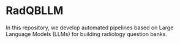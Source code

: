 # RadQBLLM
In this repository, we develop automated pipelines based on Large Language Models (LLMs) for building radiology question banks.
